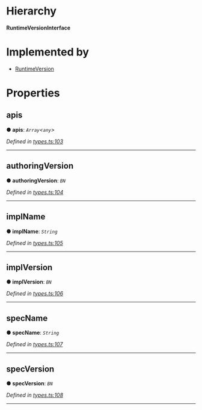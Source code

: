 

# Hierarchy

**RuntimeVersionInterface**

# Implemented by

* [RuntimeVersion](../classes/_rpc_runtimeversion_.runtimeversion.md)

# Properties

<a id="apis"></a>

##  apis

**● apis**: *`Array`<`any`>*

*Defined in [types.ts:103](https://github.com/polkadot-js/api/blob/6f3c8f7/packages/types/src/types.ts#L103)*

___
<a id="authoringversion"></a>

##  authoringVersion

**● authoringVersion**: *`BN`*

*Defined in [types.ts:104](https://github.com/polkadot-js/api/blob/6f3c8f7/packages/types/src/types.ts#L104)*

___
<a id="implname"></a>

##  implName

**● implName**: *`String`*

*Defined in [types.ts:105](https://github.com/polkadot-js/api/blob/6f3c8f7/packages/types/src/types.ts#L105)*

___
<a id="implversion"></a>

##  implVersion

**● implVersion**: *`BN`*

*Defined in [types.ts:106](https://github.com/polkadot-js/api/blob/6f3c8f7/packages/types/src/types.ts#L106)*

___
<a id="specname"></a>

##  specName

**● specName**: *`String`*

*Defined in [types.ts:107](https://github.com/polkadot-js/api/blob/6f3c8f7/packages/types/src/types.ts#L107)*

___
<a id="specversion"></a>

##  specVersion

**● specVersion**: *`BN`*

*Defined in [types.ts:108](https://github.com/polkadot-js/api/blob/6f3c8f7/packages/types/src/types.ts#L108)*

___

